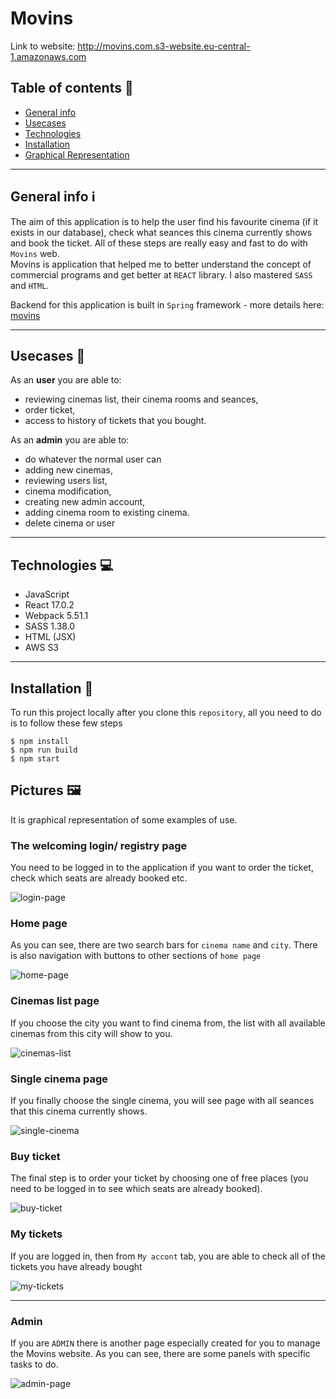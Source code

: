 # Movins

Link to website: http://movins.com.s3-website.eu-central-1.amazonaws.com

## Table of contents :notebook:
* [General info](#general-info-information_source)
* [Usecases](#usecases-briefcase)
* [Technologies](#technologies-computer)
* [Installation](#installation-hammer)
* [Graphical Representation](#pictures-framed_picture)
***

## General info :information_source:
The aim of this application is to help the user find his favourite cinema (if it exists in our database),
check what seances this cinema currently shows and book the ticket. All of these steps 
are really easy and fast to do with `Movins` web.  
Movins is application that helped me to better understand the concept of commercial programs and get better at `REACT` library.
I also mastered `SASS` and `HTML`.

Backend for this application is built in `Spring` framework - more details here: [movins](https://github.com/Jankaz2/movins/blob/master/README.md) 

***

## Usecases :briefcase:
As an **user** you are able to:
 - reviewing cinemas list, their cinema rooms and seances,
 - order ticket,
 - access to history of tickets that you bought.

As an **admin** you are able to:
 - do whatever the normal user can
 - adding new cinemas,
 - reviewing users list,
 - cinema modification,
 - creating new admin account,
 - adding cinema room to existing cinema.
 - delete cinema or user

***

## Technologies :computer:

- JavaScript
- React 17.0.2
- Webpack 5.51.1
- SASS 1.38.0
- HTML (JSX)
- AWS S3

***

## Installation :hammer:
To run this project locally after you clone this `repository`, all you need to do is to follow these few steps
```angular2html
$ npm install
$ npm run build
$ npm start
```

## Pictures :framed_picture:

It is graphical representation of some examples of use.

### The welcoming login/ registry page
You need to be logged in to the application if you want to order the ticket,
check which seats are already booked etc.  

![login-page](images-readme/login-page.png)  

### Home page
As you can see, there are two search bars for `cinema name` and `city`.
There is also navigation with buttons to other sections of `home page`  

![home-page](images-readme/home-page.png)

### Cinemas list page
If you choose the city you want to find cinema from, the list with all available
cinemas from this city will show to you.  

![cinemas-list](images-readme/cinemas-list.png)

### Single cinema page

If you finally choose the single cinema, you will see page with all seances
that this cinema currently shows.  


![single-cinema](images-readme/single-cinema.png)

### Buy ticket

The final step is to order your ticket by choosing one of free places
(you need to be logged in to see which seats are already booked).  

![buy-ticket](images-readme/buy-ticket.png)

### My tickets

If you are logged in, then from `My accont` tab, you are able to check all of 
the tickets you have already bought

![my-tickets](images-readme/my-tickets.png)

***
### Admin
If you are `ADMIN` there is another page especially created for you to manage the Movins website.
As you can see, there are some panels with specific tasks to do.

![admin-page](images-readme/admin-page.png)
